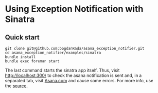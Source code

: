 Using Exception Notification with Sinatra
=========================================

Quick start
-----------

```
git clone git@github.com:bogdanRada/asana_exception_notifier.git
cd asana_exception_notifier/examples/sinatra
bundle install
bundle exec foreman start
```

The last command starts the sinatra app itself. Thus, visit [http://localhost:300/](http://localhost:3000/) to check the asana notification is sent and, in a separated tab, visit [Asana.com](http://asana.com) and cause some errors. For more info, use the [source](https://github.com/bogdanRada/asana_exception_notifier/blob/master/examples/sinatra/sinatra_app.rb).
